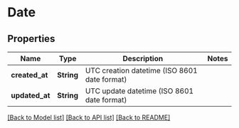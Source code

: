 # Date

## Properties

Name | Type | Description | Notes
------------ | ------------- | ------------- | -------------
**created_at** | **String** | UTC creation datetime (ISO 8601 date format) | 
**updated_at** | **String** | UTC update datetime (ISO 8601 date format) | 

[[Back to Model list]](../README.md#documentation-for-models) [[Back to API list]](../README.md#documentation-for-api-endpoints) [[Back to README]](../README.md)



